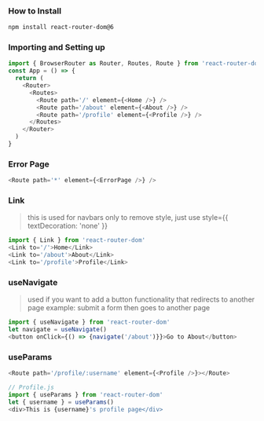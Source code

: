 ### How to Install
```bash
npm install react-router-dom@6
````

### Importing and Setting up
```javascript
import { BrowserRouter as Router, Routes, Route } from 'react-router-dom'
const App = () => {
  return (
    <Router>
      <Routes>
        <Route path='/' element={<Home />} />
        <Route path='/about' element={<About />} />
        <Route path='/profile' element={<Profile />} />
      </Routes>
    </Router>
  )
}
````

### Error Page
```javascript
<Route path='*' element={<ErrorPage />} />
````

### Link
> this is used for navbars only
> to remove style, just use style={{ textDecoration: 'none' }}
```javascript
import { Link } from 'react-router-dom'
<Link to='/'>Home</Link>
<Link to='/about'>About</Link>
<Link to='/profile'>Profile</Link>
````

### useNavigate
> used if you want to add a button functionality that redirects to another page
> example: submit a form then goes to another page 
```javascript
import { useNavigate } from 'react-router-dom'
let navigate = useNavigate()
<button onClick={() => {navigate('/about')}}>Go to About</button>
````
### useParams
```javascript
<Route path='/profile/:username' element={<Profile />}></Route>

// Profile.js
import { useParams } from 'react-router-dom'
let { username } = useParams()
<div>This is {username}'s profile page</div>
````
